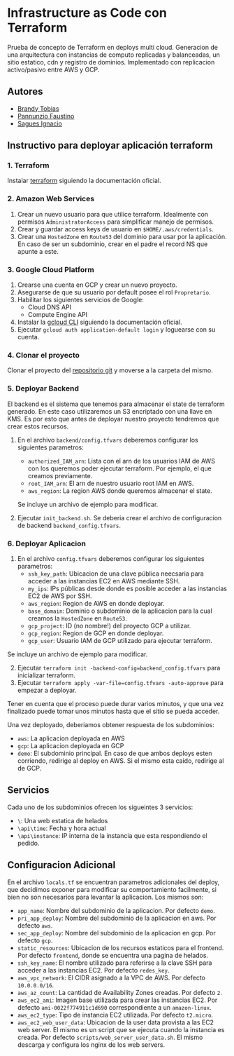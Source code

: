 # Infrastructure as Code con Terraform

Prueba de concepto de Terraform en deploys multi cloud. Generacion de una arquitectura con instancias de computo replicadas y balanceadas, un sitio estatico, cdn y registro de dominios. Implementado con replicacion activo/pasivo entre AWS y GCP.

## Autores

- [Brandy Tobias](https://github.com/tobiasbrandy)
- [Pannunzio Faustino](https://github.com/Fpannunzio)
- [Sagues Ignacio](https://github.com/isagues)

## Instructivo para deployar aplicación terraform

### 1. Terraform

Instalar [terraform](https://learn.hashicorp.com/tutorials/terraform/install-cli) siguiendo la documentación oficial.

### 2. Amazon Web Services

1. Crear un nuevo usuario para que utilice terraform. Idealmente con permisos `AdministratorAccess` para simplificar manejo de permisos.
2. Crear y guardar access keys de usuario en `$HOME/.aws/credentials`.
3. Crear una `HostedZone` en `Route53` del dominio para usar por la aplicación. En caso de ser un subdominio, crear en el padre el record NS que apunte a este.

### 3. Google Cloud Platform

1. Crearse una cuenta en GCP y crear un nuevo proyecto.
2. Asegurarse de que su usuario por default posee el rol `Propretario`.
3. Habilitar los siguientes servicios de Google:
    - Cloud DNS API
    - Compute Engine API
4. Instalar la [gcloud CLI](https://cloud.google.com/sdk/docs/install) siguiendo la documentación oficial.
5. Ejecutar `gcloud auth application-default login` y loguearse con su cuenta.

### 4. Clonar el proyecto

Clonar el proyecto del [repositorio git](https://github.com/isagues/terraform-demo.git) y moverse a la carpeta del mismo. 

### 5. Deployar Backend

El backend es el sistema que tenemos para almacenar el state de terraform generado. En este caso utilizaremos un S3 encriptado con una llave en KMS. Es por esto que antes de deployar nuestro proyecto tendremos que crear estos recursos.

1. En el archivo `backend/config.tfvars` deberemos configurar los siguientes parametros:
    - `authorized_IAM_arn`: Lista con el arn de los usuarios IAM de AWS con los queremos poder ejecutar terraform. Por ejemplo, el que creamos previamente.
    - `root_IAM_arn`: El arn de nuestro usuario root IAM en AWS.
    - `aws_region`: La region AWS donde queremos almacenar el state.

    Se incluye un archivo de ejemplo para modificar.

2. Ejecutar `init_backend.sh`. Se deberia crear el archivo de configuracion de backend `backend_config.tfvars`.

### 6. Deployar Aplicacion

1. En el archivo `config.tfvars` deberemos configurar los siguientes parametros:
    - `ssh_key_path`: Ubicacion de una clave pública neecsaria para acceder a las instancias EC2 en AWS mediante SSH.
    - `my_ips`: IPs públicas desde donde es posible acceder a las instancias EC2 de AWS por SSH.
    - `aws_region`: Region de AWS en donde deployar.
    - `base_domain`: Dominio o subdominio de la aplicacion para la cual creamos la `HostedZone` en `Route53`.
    - `gcp_project`: ID (no nombre!) del proyecto GCP a utilizar.
    - `gcp_region`: Region de GCP en donde deployar.
    - `gcp_user`: Usuario IAM de GCP utilizado para ejecutar terraform.

  Se incluye un archivo de ejemplo para modificar.

2. Ejecutar `terraform init -backend-config=backend_config.tfvars` para inicializar terraform.
3. Ejecutar `terraform apply -var-file=config.tfvars -auto-approve` para empezar a deployar.

Tener en cuenta que el proceso puede durar varios minutos, y que una vez finalizado puede tomar unos minutos hasta que el sitio se pueda acceder.

Una vez deployado, deberiamos obtener respuesta de los subdominios:
  - `aws`: La aplicacion deployada en AWS
  - `gcp`: La aplicacion deployada en GCP
  - `demo`: El subdominio principal. En caso de que ambos deploys esten corriendo, redirige al deploy en AWS. Si el mismo esta caido, redirige al de GCP.

## Servicios

Cada uno de los subdominios ofrecen los sigueintes 3 servicios:
  - `\`: Una web estatica de helados
  - `\api\time`: Fecha y hora actual
  - `\api\instance`: IP interna de la instancia que esta respondiendo el pedido.

## Configuracion Adicional

En el archivo `locals.tf` se encuentran parametros adicionales del deploy, que decidimos exponer para modificar su comportamiento facilmente, si bien no son necesarios para levantar la aplicacion. Los mismos son:
  - `app_name`: Nombre del subdominio de la aplicacion. Por defecto `demo`.
  - `pri_app_deploy`: Nombre del subdominio de la aplicacion en aws. Por defecto `aws`.
  - `sec_app_deploy`: Nombre del subdominio de la aplicacion en gcp. Por defecto `gcp`.
  - `static_resources`: Ubicacion de los recursos estaticos para el frontend. Por defecto `frontend`, donde se encuentra una pagina de helados.
  - `ssh_key_name`: El nombre utilizado para referirse a la clave SSH para acceder a las instancias EC2. Por defecto `redes_key`.
  - `aws_vpc_network`: El CIDR asignado a la VPC de AWS. Por defecto `10.0.0.0/16`.
  - `aws_az_count`: La cantidad de Availability Zones creadas. Por defecto `2`.
  - `aws_ec2_ami`: Imagen base utilizada para crear las instancias EC2. Por defecto `ami-0022f774911c1d690` correspondiente a un `amazon-linux`.
  - `aws_ec2_type`: Tipo de instancia EC2 utilizada. Por defecto `t2.micro`.
  - `aws_ec2_web_user_data`: Ubicacion de la user data provista a las EC2 web server. El mismo es un script que se ejecuta cuando la instancia es creada. Por defecto `scripts/web_server_user_data.sh`. El mismo descarga y configura los nginx de los web servers.

